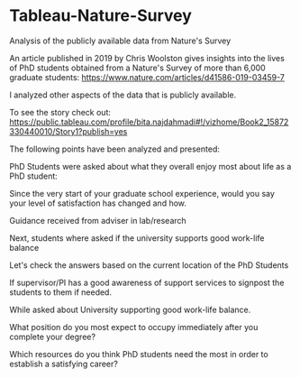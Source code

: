 # Tableau-Nature-Survey
Analysis of the publicly available data from Nature's Survey

An article published in 2019 by Chris Woolston gives insights into the lives of PhD students obtained from a Nature's Survey of more than 6,000 graduate students:
  https://www.nature.com/articles/d41586-019-03459-7 


I analyzed other aspects of the data that is publicly available.

To see the story check out: https://public.tableau.com/profile/bita.najdahmadi#!/vizhome/Book2_15872330440010/Story1?publish=yes

The following points have been analyzed and presented:

PhD Students were asked about what they overall enjoy most about life as a PhD student:

Since the very start of your graduate school experience, would you say your level of satisfaction has changed and how.

Guidance received from adviser in lab/research

Next, students where asked if the university supports good work-life balance

Let's check the answers based on the current location of the PhD Students

If supervisor/PI has a good awareness of support services to signpost the students to them if needed.

While asked about University supporting good work-life balance.

What position do you most expect to occupy immediately after you complete your degree?

Which  resources do you think PhD students need the most in order to establish a satisfying career? 

